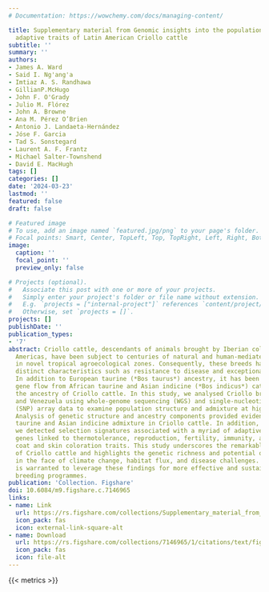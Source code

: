 ```yaml
---
# Documentation: https://wowchemy.com/docs/managing-content/

title: Supplementary material from Genomic insights into the population history and
  adaptive traits of Latin American Criollo cattle
subtitle: ''
summary: ''
authors:
- James A. Ward
- Said I. Ng'ang'a
- Imtiaz A. S. Randhawa
- GillianP.McHugo
- John F. O'Grady
- Julio M. Flórez
- John A. Browne
- Ana M. Pérez O’Brien
- Antonio J. Landaeta-Hernández
- Jóse F. Garcia
- Tad S. Sonstegard
- Laurent A. F. Frantz
- Michael Salter-Townshend
- David E. MacHugh
tags: []
categories: []
date: '2024-03-23'
lastmod: ''
featured: false
draft: false

# Featured image
# To use, add an image named `featured.jpg/png` to your page's folder.
# Focal points: Smart, Center, TopLeft, Top, TopRight, Left, Right, BottomLeft, Bottom, BottomRight.
image:
  caption: ''
  focal_point: ''
  preview_only: false

# Projects (optional).
#   Associate this post with one or more of your projects.
#   Simply enter your project's folder or file name without extension.
#   E.g. `projects = ["internal-project"]` references `content/project/deep-learning/index.md`.
#   Otherwise, set `projects = []`.
projects: []
publishDate: ''
publication_types:
- '7'
abstract: Criollo cattle, descendants of animals brought by Iberian colonists to the
  Americas, have been subject to centuries of natural and human-mediated selection
  in novel tropical agroecological zones. Consequently, these breeds have evolved
  distinct characteristics such as resistance to disease and exceptional heat tolerance.
  In addition to European taurine (*Bos taurus*) ancestry, it has been proposed that
  gene flow from African taurine and Asian indicine (*Bos indicus*) cattle has shaped
  the ancestry of Criollo cattle. In this study, we analysed Criollo breeds from Colombia
  and Venezuela using whole-genome sequencing (WGS) and single-nucleotide polymorphism
  (SNP) array data to examine population structure and admixture at high resolution.
  Analysis of genetic structure and ancestry components provided evidence for African
  taurine and Asian indicine admixture in Criollo cattle. In addition, using WGS data,
  we detected selection signatures associated with a myriad of adaptive traits, revealing
  genes linked to thermotolerance, reproduction, fertility, immunity, and distinct
  coat and skin coloration traits. This study underscores the remarkable adaptability
  of Criollo cattle and highlights the genetic richness and potential of these breeds
  in the face of climate change, habitat flux, and disease challenges. Further research
  is warranted to leverage these findings for more effective and sustainable cattle
  breeding programmes.
publication: 'Collection. Figshare'
doi: 10.6084/m9.figshare.c.7146965
links:
- name: Link
  url: https://rs.figshare.com/collections/Supplementary_material_from_Genomic_insights_into_the_population_history_and_adaptive_traits_of_Latin_American_Criollo_cattle_/7146965
  icon_pack: fas
  icon: external-link-square-alt
- name: Download
  url: https://rs.figshare.com/collections/7146965/1/citations/text/figshare-datacite
  icon_pack: fas
  icon: file-alt
---
```

{{< metrics >}}